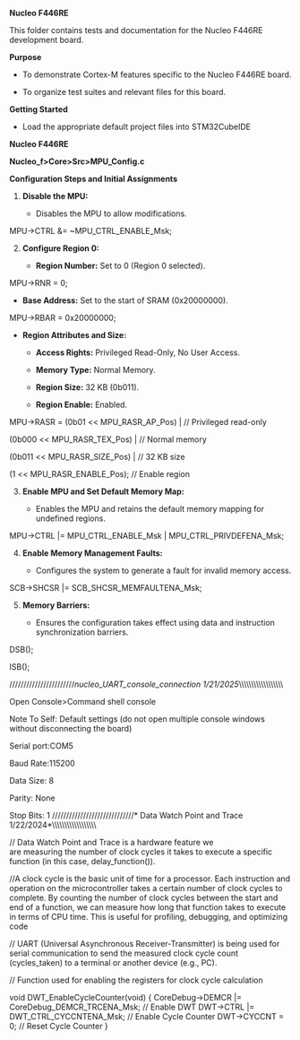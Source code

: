 **Nucleo F446RE**

This folder contains tests and documentation for the Nucleo F446RE
development board.

**Purpose**

-   To demonstrate Cortex-M features specific to the Nucleo F446RE
    board.

-   To organize test suites and relevant files for this board.

**Getting Started**

-   Load the appropriate default project files into STM32CubeIDE

**Nucleo F446RE**

**Nucleo_f\>Core\>Src\>MPU_Config.c**

**Configuration Steps and Initial Assignments**

1.  **Disable the MPU:**

    -   Disables the MPU to allow modifications.

MPU-\>CTRL &= \~MPU_CTRL_ENABLE_Msk;

2.  **Configure Region 0:**

    -   **Region Number:** Set to 0 (Region 0 selected).

MPU-\>RNR = 0;

-   **Base Address:** Set to the start of SRAM (0x20000000).

MPU-\>RBAR = 0x20000000;

-   **Region Attributes and Size:**

    -   **Access Rights:** Privileged Read-Only, No User Access.

    -   **Memory Type:** Normal Memory.

    -   **Region Size:** 32 KB (0b011).

    -   **Region Enable:** Enabled.

MPU-\>RASR = (0b01 \<\< MPU_RASR_AP_Pos) \| // Privileged read-only

(0b000 \<\< MPU_RASR_TEX_Pos) \| // Normal memory

(0b011 \<\< MPU_RASR_SIZE_Pos) \| // 32 KB size

(1 \<\< MPU_RASR_ENABLE_Pos); // Enable region

3.  **Enable MPU and Set Default Memory Map:**

    -   Enables the MPU and retains the default memory mapping for
        undefined regions.

MPU-\>CTRL \|= MPU_CTRL_ENABLE_Msk \| MPU_CTRL_PRIVDEFENA_Msk;

4.  **Enable Memory Management Faults:**

    -   Configures the system to generate a fault for invalid memory
        access.

SCB-\>SHCSR \|= SCB_SHCSR_MEMFAULTENA_Msk;

5.  **Memory Barriers:**

    -   Ensures the configuration takes effect using data and
        instruction synchronization barriers.

DSB();

ISB();

///////////////////////*nucleo_UART_console_connection 1/21/2025*\\\\\\\\\\\\\\\\\\\\\\\\\\\\\\\\\\\

Open Console\>Command shell console

Note To Self: Default settings (do not open multiple console windows
without disconnecting the board)

Serial port:COM5

Baud Rate:115200

Data Size: 8

Parity: None

Stop Bits: 1
/////////////////////////////* Data Watch Point and Trace 1/22/2024*\\\\\\\\\\\\\\\\\\\\\\\\\\\\\\\\\\\

// Data Watch Point and Trace is a hardware feature we  
are measuring the number of clock cycles it takes to execute 
a specific function (in this case, delay_function()).

//A clock cycle is the basic unit of time for a processor. 
Each instruction and operation on the microcontroller 
takes a certain number of 
clock cycles to complete.
By counting the number of clock cycles between the start and end of a function, 
we can measure how long that function takes to execute in terms of CPU time. 
This is useful for profiling, debugging, and optimizing code

// UART (Universal Asynchronous Receiver-Transmitter) is 
being used for serial communication 
to send the measured clock cycle count (cycles_taken) 
to a terminal or another device (e.g., PC).

// Function used for enabling the registers for clock cycle calculation 

void DWT_EnableCycleCounter(void) 
{
    CoreDebug->DEMCR |= CoreDebug_DEMCR_TRCENA_Msk; // Enable DWT
    DWT->CTRL |= DWT_CTRL_CYCCNTENA_Msk;           // Enable Cycle Counter
    DWT->CYCCNT = 0;                               // Reset Cycle Counter
}